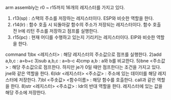 arm assembly는 r0 ~ r15까지 16개의 레지스터를 가지고 있다.
1) r13(sp) : 스택의 주소를 저장하는 레지스터이다. ESP와 비슷한 역할을 한다.
2) r14(lr) : 함수 호출 시 되돌아갈 함수의 주소가 저장되는 레지스터이다. 함수 호출 전 lr에 리턴 주소를 저장하고 점프를 실행한다.
3) r15(pc) : 현재 어디를 수행하고 있는지 기리키는 레지스터이다. EIP와 비슷한 역할을 한다.

command
1)bx <레지스터> : 해당 레지스터의 주소값으로 점프를 실행한다.
2)add a,b,c : a=b+c
3)sub a,b,c : a=b-c
4)cmp a,b : a와 b를 비교한다.
5)bne <주소값> : 해당 주소값으로 점프한다. 하지만 je가 0일 때만 점프한다는 조건을 가지고 있다. jne와 같은 역할을 한다.
6)ldr <레지스터> <주소값> : 주소에 있는 데이터를 해당 레지스터에 저장한다.
7)bl <주솟값> <함수이름> : 해당 함수를 호출한다. call과 같은 역할을 한다.
8)str <레지스터> <주소값> : ldr의 반대 역할을 한다. 레지스터에 있는 값을 해당 주소에 저장한다.

